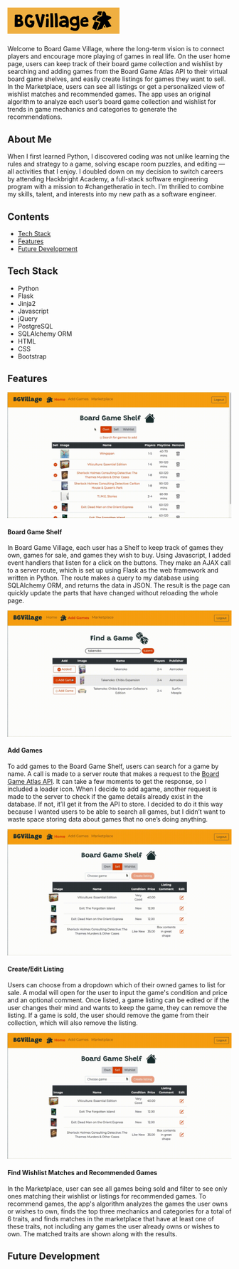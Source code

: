 # <img src="https://github.com/norrismei/bgvillage_marketplace/blob/master/static/img/board_game_village_meeple.jpeg" width="50%" alt="Board Game Village">
Welcome to Board Game Village, where the long-term vision is to connect players and encourage more playing of games in real life. On the user home page, users can keep track of their board game collection and wishlist by searching and adding games from the Board Game Atlas API to their virtual board game shelves, and easily create listings for games they want to sell. In the Marketplace, users can see all listings or get a personalized view of wishlist matches and recommended games. The app uses an original algorithm to analyze each user’s board game collection and wishlist for trends in game mechanics and categories to generate the recommendations.

## About Me
When I first learned Python, I discovered coding was not unlike learning the rules and strategy to a game, solving escape room puzzles, and editing — all activities that I enjoy. I doubled down on my decision to switch careers by attending Hackbright Academy, a full-stack software engineering program with a mission to #changetheratio in tech. I'm thrilled to combine my skills, talent, and interests into my new path as a software engineer.

## Contents
* [Tech Stack](#tech-stack)
* [Features](#features)
* [Future Development](#future)

## <a name="tech-stack"></a>Tech Stack
* Python
* Flask
* Jinja2
* Javascript
* jQuery
* PostgreSQL
* SQLAlchemy ORM
* HTML
* CSS
* Bootstrap

## <a name="features"></a>Features

![alt text](https://github.com/norrismei/bgvillage_marketplace/blob/master/static/img/user_page_toggle.gif "Toggling Board Game Shelf views")

#### Board Game Shelf
In Board Game Village, each user has a Shelf to keep track of games they own, games for sale, and games they wish to buy. Using Javascript, I added event handlers that listen for a click on the buttons. They make an AJAX call to a server route, which is set up using Flask as the web framework and written in Python. The route makes a query to my database using SQLAlchemy ORM, and returns the data in JSON. The result is the page can quickly update the parts that have changed without reloading the whole page.

![alt text](https://github.com/norrismei/bgvillage_marketplace/blob/master/static/img/add_game.gif "Adding game to Wishlist")

#### Add Games
To add games to the Board Game Shelf, users can search for a game by name. A call is made to a server route that makes a request to the <a href="https://www.boardgameatlas.com/api/docs">Board Game Atlas API</a>. It can take a few moments to get the response, so I included a loader icon. When I decide to add agame, another request is made to the server to check if the game details already exist in the database. If not, it’ll get it from the API to store. I decided to do it this way because I wanted users to be able to search all games, but I didn’t want to waste space storing data about games that no one’s doing anything.

![alt text](https://github.com/norrismei/bgvillage_marketplace/blob/master/static/img/create_listing.gif "Creating game listing")

#### Create/Edit Listing
Users can choose from a dropdown which of their owned games to list for sale. A modal will open for the user to input the game's condition and price and an optional comment. Once listed, a game listing can be edited or if the user changes their mind and wants to keep the game, they can remove the listing. If a game is sold, the user should remove the game from their collection, which will also remove the listing.

![alt text](https://github.com/norrismei/bgvillage_marketplace/blob/master/static/img/create_listing.gif "Creating game listing")

#### Find Wishlist Matches and Recommended Games
In the Marketplace, user can see all games being sold and filter to see only ones matching their wishlist or listings for recommended games. To recommend games, the app's algorithm analyzes the games the user owns or wishes to own, finds the top three mechanics and categories for a total of 6 traits, and finds matches in the marketplace that have at least one of these traits, not including any games the user already owns or wishes to own. The matched traits are shown along with the results. 

## <a name="future"></a>Future Development